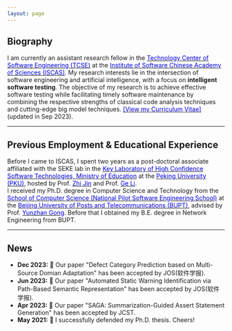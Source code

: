 ```yaml
---
layout: page
---
```


## Biography

I am currently an assistant research fellow in the [<font color="0000dd">Technology Center of Software Engineering (TCSE)</font>](http://www.tcse.cn/) at the [<font color="0000dd">Institute of Software Chinese Academy of Sciences (ISCAS)</font>](http://www.iscas.ac.cn/). My research interests lie in the intersection of software engineering and artificial intelligence, with a focus on **intelligent software testing**. The objective of my research is to achieve effective software testing while facilitating timely software maintenance by combining the respective strengths of classical code analysis techniques and cutting-edge big model techniques. [<font color="0000dd">[View my Curriculum Vitae]</font>](https://zhangyw.work/file/resume.pdf) (updated in Sep 2023).

---

## Previous Employment & Educational Experience

Before I came to ISCAS, I spent two years as a post-doctoral associate affiliated with the SEKE lab in the [<font color="0000dd">Key Laboratory of High Confidence Software Technologies, Ministry of Education</font>](http://hcst.pku.edu.cn/) at the [<font color="0000dd">Peking University (PKU)</font>](https://www.pku.edu.cn), hosted by Prof. [<font color="0000dd">Zhi Jin</font>](http://faculty.pku.edu.cn/zhijin) and Prof. [<font color="0000dd">Ge Li</font>](https://ligechina.github.io/).<br>I received my Ph.D. degree in Computer Science and Technology from the [<font color="0000dd">School of Computer Science (National Pilot Software Engineering School)</font>](https://scs.bupt.edu.cn/) at the [<font color="0000dd">Beijing University of Posts and Telecommunications (BUPT)</font>](https://www.bupt.edu.cn), advised by Prof. [<font color="0000dd">Yunzhan Gong</font>](https://scs.bupt.edu.cn/info/1292/2713.htm). Before that I obtained my B.E. degree in Network Engineering from BUPT.

---

## News

- **Dec 2023:** &#128640; Our paper "Defect Category Prediction based on Multi-Source Domian Adaptation" has been accepted by JOS(软件学报).
- **Jun 2023:** &#128640; Our paper "Automated Static Warning Identification via Path-Based Semantic Representation" has been accepted by JOS(软件学报).
- **Apr 2023:** &#128640; Our paper "SAGA: Summarization-Guided Assert Statement Generation" has been accepted by JCST.
- **May 2021:** &#127881; I successfully defended my Ph.D. thesis. Cheers!
